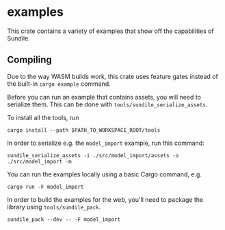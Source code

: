 # examples

This crate contains a variety of examples that show off the capabilities of Sundile.

## Compiling

Due to the way WASM builds work, this crate uses feature gates instead of the built-in `cargo example` command.

Before you can run an example that contains assets, you will need to serialize them.
This can be done with `tools/sundile_serialize_assets`.

To install all the tools, run

```
cargo install --path $PATH_TO_WORKSPACE_ROOT/tools
```

In order to serialize e.g. the `model_import` example, run this command:

```
sundile_serialize_assets -i ./src/model_import/assets -o ./src/model_import -m
```

You can run the examples locally using a basic Cargo command, e.g.

```
cargo run -F model_import
```

In order to build the examples for the web, you'll need to package the library using `tools/sundile_pack`.

```
sundile_pack --dev -- -F model_import
```
